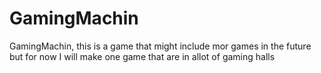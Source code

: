 GamingMachin
============

GamingMachin, this is a game that might include mor games in the future but for now I will make one game that are in allot of gaming halls
